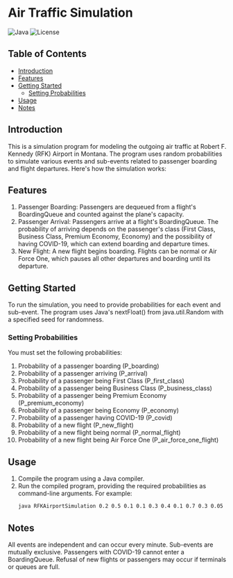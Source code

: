 # Air Traffic Simulation
![Java](https://img.shields.io/badge/Java-8%2B-blue)
![License](https://img.shields.io/badge/License-MIT-green)



## Table of Contents

- [Introduction](#introduction)
- [Features](#features)
- [Getting Started](#getting-started)
   - [Setting Probabilities](#setting-probabilities)
- [Usage](#usage)
- [Notes](#notes)

## Introduction
This is a simulation program for modeling the outgoing air traffic at Robert F. Kennedy (RFK) Airport in Montana. The program uses random probabilities to simulate various events and sub-events related to passenger boarding and flight departures. Here's how the simulation works:

## Features
1. Passenger Boarding: Passengers are dequeued from a flight's BoardingQueue and counted against the plane's capacity.
2. Passenger Arrival: Passengers arrive at a flight's BoardingQueue. The probability of arriving depends on the passenger's class (First Class, Business Class, Premium Economy, Economy) and the possibility of having COVID-19, which can extend boarding and departure times.
3. New Flight: A new flight begins boarding. Flights can be normal or Air Force One, which pauses all other departures and boarding until its departure.

## Getting Started
To run the simulation, you need to provide probabilities for each event and sub-event. The program uses Java's nextFloat() from java.util.Random with a specified seed for randomness.

### Setting Probabilities
You must set the following probabilities:

1. Probability of a passenger boarding (P_boarding)
2. Probability of a passenger arriving (P_arrival)
3. Probability of a passenger being First Class (P_first_class)
4. Probability of a passenger being Business Class (P_business_class)
5. Probability of a passenger being Premium Economy (P_premium_economy)
6. Probability of a passenger being Economy (P_economy)
7. Probability of a passenger having COVID-19 (P_covid)
8. Probability of a new flight (P_new_flight)
9. Probability of a new flight being normal (P_normal_flight)
10. Probability of a new flight being Air Force One (P_air_force_one_flight)

## Usage
1. Compile the program using a Java compiler.
2. Run the compiled program, providing the required probabilities as command-line arguments. For example:
   ```bash
   java RFKAirportSimulation 0.2 0.5 0.1 0.1 0.3 0.4 0.1 0.7 0.3 0.05
## Notes
All events are independent and can occur every minute.
Sub-events are mutually exclusive.
Passengers with COVID-19 cannot enter a BoardingQueue.
Refusal of new flights or passengers may occur if terminals or queues are full.

